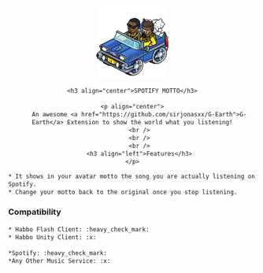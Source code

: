 ##
<br />
<div align="center">
    <img src="SpotifyMotto/resources/hiphopcar.gif" alt="Logo">

    <h3 align="center">SPOTIFY MOTTO</h3>

    <p align="center">
        An awesome <a href="https://github.com/sirjonasxx/G-Earth">G-Earth</a> Extension to show the world what you listening!
        <br />
        <br />
        <br />
        <h3 align="left">Features</h3>
    </p>
</div>


    * It shows in your avatar motto the song you are actually listening on Spotify.
    * Change your motto back to the original once you stop listening.




<h3 align="left">Compatibility</h3>

    * Habbo Flash Client: :heavy_check_mark:
    * Habbo Unity Client: :x:

    *Spotify: :heavy_check_mark:
    *Any Other Music Service: :x:

##


